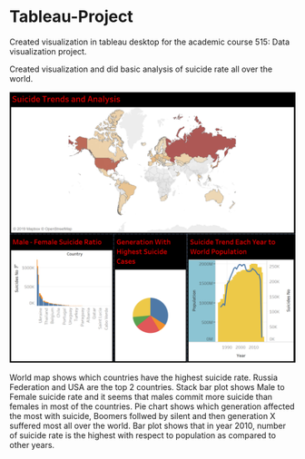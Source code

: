 # Tableau-Project
Created visualization in tableau desktop for the academic course 515: Data visualization project.

 Created visualization and did basic analysis of suicide rate all over the world.
 
![Dashboardpic](Pics\Dashboard.PNG)

World map shows which countries have the highest suicide rate. Russia Federation and USA are the top 2 countries.
Stack bar plot shows Male to Female suicide rate and it seems that males commit more suicide than females in most of the countries.
Pie chart shows which generation affected the most with suicide, Boomers follwed by silent and then generation X suffered most all over the world.
Bar plot shows that in year 2010, number of suicide rate is the highest with respect to population as compared to other years. 

